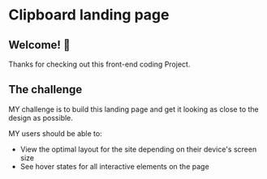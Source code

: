 # Clipboard landing page


## Welcome! 👋

Thanks for checking out this front-end coding Project.


## The challenge

MY challenge is to build  this landing page and get it looking as close to the design as possible.

MY users should be able to: 

- View the optimal layout for the site depending on their device's screen size
- See hover states for all interactive elements on the page



